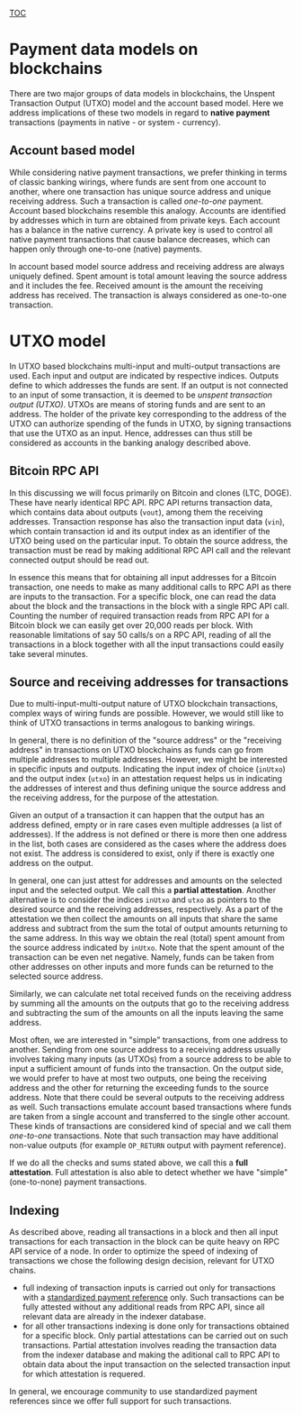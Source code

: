[TOC](../README.md)

# Payment data models on blockchains

There are two major groups of data models in blockchains, the Unspent Transaction Output (UTXO) model and the account based model. Here we address implications of these two models in regard to **native payment** transactions (payments in native - or system - currency). 

## Account based model

While considering native payment transactions, we prefer thinking in terms of classic banking wirings, where funds are sent from one account to another, where one transaction has unique source address and unique receiving address. Such a transaction is called _one-to-one_ payment. Account based blockchains resemble this analogy. Accounts are identified by addresses which in turn are obtained from private keys. Each account has a balance in the native currency. A private key is used to control all native payment transactions that cause balance decreases, which can happen only through one-to-one (native) payments.

In account based model source address and receiving address are always uniquely defined. Spent amount is total amount leaving the source address and it includes the fee. Received amount is the amount the receiving address has received. The transaction is always considered as one-to-one transaction.

# UTXO model

In UTXO based blockchains multi-input and multi-output transactions are used. Each input and output are indicated by respective indices. 
Outputs define to which addresses the funds are sent. If an output is not connected to an input of some transaction, it is deemed to be _unspent transaction output (UTXO)_. UTXOs are means of storing funds and are sent to an address. The holder of the private key corresponding to the address of the UTXO can authorize spending of the funds in UTXO, by signing transactions that use the UTXO as an input. Hence, addresses can thus still be considered as accounts in the banking analogy described above.

## Bitcoin RPC API

In this discussing we will focus primarily on Bitcoin and clones (LTC, DOGE). These have nearly identical RPC API. RPC API returns transaction data, which contains data about outputs (`vout`), among them the receiving addresses. Transaction response has also the transaction input data (`vin`), which contain transaction id and its output index as an identifier of the UTXO being used on the particular input. To obtain the source address, the transaction must be read by making additional RPC API call and the relevant connected output should be read out.  

In essence this means that for obtaining all input addresses for a Bitcoin transaction, one needs to make as many additional calls to RPC API as there are inputs to the transaction. For a specific block, one can read the data about the block and the transactions in the block with a single RPC API call. Counting the number of required transaction reads from RPC API for a Bitcoin block we can easily get over 20,000 reads per block. With reasonable limitations of say 50 calls/s on a RPC API, reading of all the transactions in a block together with all the input transactions could easily take several minutes. 

## Source and receiving addresses for transactions

Due to multi-input-multi-output nature of UTXO blockchain transactions, complex ways of wiring funds are possible. However, we would still like to think of UTXO transactions in terms analogous to banking wirings. 

In general, there is no definition of the "source address" or the "receiving address" in transactions on UTXO blockchains as funds can go from multiple addresses to multiple addresses. However, we might be interested in specific inputs and outputs. Indicating the input index of choice (`inUtxo`) and the output index (`utxo`) in an attestation request helps us in indicating the addresses of interest and thus defining unique the source address and the receiving address, for the purpose of the attestation. 

Given an output of a transaction it can happen that the output has an address defined, empty or in rare cases even multiple addresses (a list of addresses). If the address is not defined or there is more then one address in the list, both cases are considered as the cases where the address does not exist. The address is considered to exist, only if there is exactly one address on the output.

In general, one can just attest for addresses and amounts on the selected input and the selected output. We call this a **partial attestation**. Another alternative is to consider the indices `inUtxo` and `utxo` as pointers to the desired source and the receiving addresses, respectively. As a part of the attestation we then collect the amounts on all inputs that share the same address and subtract from the sum the total of output amounts returning to the same address. In this way we obtain the real (total) spent amount from the source address indicated by `inUtxo`. Note that the spent amount of the transaction can be even net negative. Namely, funds can be taken from other addresses on other inputs and more funds can be returned to the selected source address.

Similarly, we can calculate net total received funds on the receiving address by summing all the amounts on the outputs that go to the receiving address and subtracting the sum of the amounts on all the inputs leaving the same address.

Most often, we are interested in "simple" transactions, from one address to another. Sending from one source address to a receiving address usually involves taking many inputs (as UTXOs) from a source address to be able to input a sufficient amount of funds into the transaction. On the output side, we would prefer to have at most two outputs, one being the receiving address and the other for returning the exceeding funds to the source address. Note that there could be several outputs to the receiving address as well. Such transactions emulate account based transactions where funds are taken from a single account and transferred to the single other account. These kinds of transactions are considered kind of special and we call them _one-to-one_ transactions. Note that such transaction may have additional non-value outputs (for example `OP_RETURN` output with payment reference).

If we do all the checks and sums stated above, we call this a **full attestation**. Full attestation is also able to detect whether we have "simple" (one-to-none) payment transactions.

## Indexing 

As described above, reading all transactions in a block and then all input transactions for each transaction in the block can be quite heavy on RPC API service of a node. In order to optimize the speed of indexing of transactions we chose the following design decision, relevant for UTXO chains. 
- full indexing of transaction inputs is carried out only for transactions with a [standardized payment reference](./payment-reference.md) only. Such transactions can be fully attested without any additional reads from RPC API, since all relevant data are already in the indexer database.
- for all other transactions indexing is done only for transactions obtained for a specific block. Only partial attestations can be carried out on such transactions. Partial attestation involves reading the transaction data from the indexer database and making the aditional call to RPC API to obtain data about the input transaction on the selected transaction input for which attestation is requered.

In general, we encourage community to use standardized payment references since we offer full support for such transactions. 